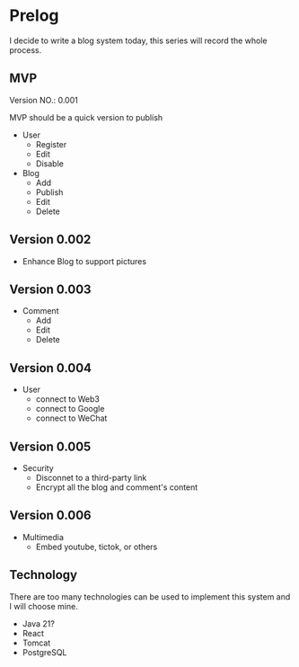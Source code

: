 # Prelog

I decide to write a blog system today, this series will record the whole process.

## MVP

Version NO.: 0.001

MVP should be a quick version to publish

- User
  - Register
  - Edit
  - Disable
- Blog
  - Add
  - Publish
  - Edit
  - Delete

## Version 0.002

- Enhance Blog to support pictures

## Version 0.003

- Comment
  - Add
  - Edit
  - Delete

## Version 0.004

- User
  - connect to Web3
  - connect to Google
  - connect to WeChat

## Version 0.005

- Security
  - Disconnet to a third-party link
  - Encrypt all the blog and comment's content

## Version 0.006

- Multimedia
  - Embed youtube, tictok, or others

## Technology

There are too many technologies can be used to implement this system and I will choose mine.

- Java 21?
- React
- Tomcat
- PostgreSQL
